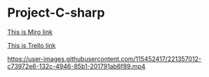# Project-C-sharp

[This is Miro link](https://miro.com/app/board/uXjVP95mk7I=/)

[This is Trello link](https://trello.com/b/jsbKnogu/survey)

https://user-images.githubusercontent.com/115452417/221357012-c73972e6-132c-4946-85b1-201791ab6f89.mp4
